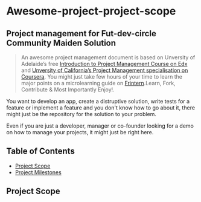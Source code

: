 # Awesome-project-project-scope
## Project management for Fut-dev-circle Community Maiden Solution

> An awesome project management document is based on Unversity of Adelaide’s free [Introduction to Project Management Course on Edx](https://www.edx.org/course/introduction-project-management-adelaidex-project101x-1) and [Unversity of California’s Project Management specialisation on Coursera](https://www.coursera.org/specializations/project-management). You might just take few hours of your time to learn the major points on a microlearning guide on [Frintern](www.frintern.com).Learn, Fork, Contribute & Most Importantly Enjoy!.

You want to develop an app, create a distruptive solution, write tests for a feature or implement a feature and you don't know how to go about it, there might just be the repository for the solution to your problem.

Even if you are just a developer, manager or co-founder looking for a demo on how to manage your projects, it might just be right here.


## Table of Contents

- [Project Scope](#scope)
- [Project Milestones](#milestones)


## Project Scope
